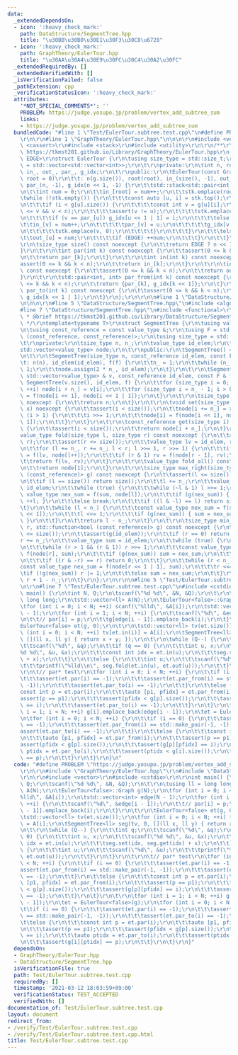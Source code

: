 ```yaml
---
data:
  _extendedDependsOn:
  - icon: ':heavy_check_mark:'
    path: DataStructure/SegmentTree.hpp
    title: "\u30BB\u30B0\u30E1\u30F3\u30C8\u6728"
  - icon: ':heavy_check_mark:'
    path: GraphTheory/EulerTour.hpp
    title: "\u30AA\u30A4\u30E9\u30FC\u30C4\u30A2\u30FC"
  _extendedRequiredBy: []
  _extendedVerifiedWith: []
  _isVerificationFailed: false
  _pathExtension: cpp
  _verificationStatusIcon: ':heavy_check_mark:'
  attributes:
    '*NOT_SPECIAL_COMMENTS*': ''
    PROBLEM: https://judge.yosupo.jp/problem/vertex_add_subtree_sum
    links:
    - https://judge.yosupo.jp/problem/vertex_add_subtree_sum
  bundledCode: "#line 1 \"Test/EulerTour.subtree.test.cpp\"\n#define PROBLEM \"https://judge.yosupo.jp/problem/vertex_add_subtree_sum\"\
    \r\n\r\n#line 1 \"GraphTheory/EulerTour.hpp\"\n\n\n\r\n#include <vector>\r\n#include\
    \ <cassert>\r\n#include <stack>\r\n#include <utility>\r\n\r\n/**\r\n * @brief\
    \ https://tkmst201.github.io/Library/GraphTheory/EulerTour.hpp\r\n */\r\ntemplate<bool\
    \ EDGE>\r\nstruct EulerTour {\r\n\tusing size_type = std::size_t;\r\n\tusing Graph\
    \ = std::vector<std::vector<int>>;\r\n\t\r\nprivate:\r\n\tint n, root;\r\n\tstd::vector<int>\
    \ in_, out_, par_, g_idx;\r\n\t\r\npublic:\r\n\tEulerTour(const Graph & g, int\
    \ root = 0)\r\n\t\t: n(g.size()), root(root), in_(size(), -1), out_(size(), -1),\
    \ par_(n, -1), g_idx(n << 1, -1) {\r\n\t\tstd::stack<std::pair<int, int>> stk;\r\
    \n\t\tint num = 0;\r\n\t\tin_[root] = num++;\r\n\t\tstk.emplace(root, 0);\r\n\t\
    \twhile (!stk.empty()) {\r\n\t\t\tconst auto [u, i] = stk.top();\r\n\t\t\tstk.pop();\r\
    \n\t\t\tif (i < g[u].size()) {\r\n\t\t\t\tconst int v = g[u][i];\r\n\t\t\t\tassert(0\
    \ <= v && v < n);\r\n\t\t\t\tassert(v != u);\r\n\t\t\t\tstk.emplace(u, i + 1);\r\
    \n\t\t\t\tif (v == par_[u]) g_idx[u << 1 | 1] = i;\r\n\t\t\t\telse {\r\n\t\t\t\
    \t\tin_[v] = num++;\r\n\t\t\t\t\tpar_[v] = u;\r\n\t\t\t\t\tg_idx[v << 1] = i;\r\
    \n\t\t\t\t\tstk.emplace(v, 0);\r\n\t\t\t\t}\r\n\t\t\t}\r\n\t\t\telse {\r\n\t\t\
    \t\tout_[u] = num;\r\n\t\t\t\tif (EDGE) ++num;\r\n\t\t\t}\r\n\t\t}\r\n\t}\r\n\t\
    \r\n\tsize_type size() const noexcept {\r\n\t\treturn EDGE ? n << 1 : n;\r\n\t\
    }\r\n\t\r\n\tint par(int k) const noexcept {\r\n\t\tassert(0 <= k && k < n);\r\
    \n\t\treturn par_[k];\r\n\t}\r\n\t\r\n\tint in(int k) const noexcept {\r\n\t\t\
    assert(0 <= k && k < n);\r\n\t\treturn in_[k];\r\n\t}\r\n\t\r\n\tint out(int k)\
    \ const noexcept {\r\n\t\tassert(0 <= k && k < n);\r\n\t\treturn out_[k];\r\n\t\
    }\r\n\t\r\n\tstd::pair<int, int> par_from(int k) const noexcept {\r\n\t\tassert(0\
    \ <= k && k < n);\r\n\t\treturn {par_[k], g_idx[k << 1]};\r\n\t}\r\n\t\r\n\tint\
    \ par_to(int k) const noexcept {\r\n\t\tassert(0 <= k && k < n);\r\n\t\treturn\
    \ g_idx[k << 1 | 1];\r\n\t}\r\n};\r\n\r\n\n#line 1 \"DataStructure/SegmentTree.hpp\"\
    \n\n\n\r\n#line 5 \"DataStructure/SegmentTree.hpp\"\n#include <algorithm>\r\n\
    #line 7 \"DataStructure/SegmentTree.hpp\"\n#include <functional>\r\n\r\n/**\r\n\
    \ * @brief https://tkmst201.github.io/Library/DataStructure/SegmentTree.hpp\r\n\
    \ */\r\ntemplate<typename T>\r\nstruct SegmentTree {\r\n\tusing value_type = T;\r\
    \n\tusing const_reference = const value_type &;\r\n\tusing F = std::function<value_type\
    \ (const_reference, const_reference)>;\r\n\tusing size_type = std::size_t;\r\n\
    \t\r\nprivate:\r\n\tsize_type n, n_;\r\n\tvalue_type id_elem;\r\n\tF f;\r\n\t\
    std::vector<value_type> node;\r\n\t\r\npublic:\r\n\tSegmentTree() = default;\r\
    \n\t\r\n\tSegmentTree(size_type n, const_reference id_elem, const F & f)\r\n\t\
    \t: n(n), id_elem(id_elem), f(f) {\r\n\t\tn_ = 1;\r\n\t\twhile (n_ < n) n_ <<=\
    \ 1;\r\n\t\tnode.assign(2 * n_, id_elem);\r\n\t}\r\n\t\r\n\tSegmentTree(const\
    \ std::vector<value_type> & v, const_reference id_elem, const F & f)\r\n\t\t:\
    \ SegmentTree(v.size(), id_elem, f) {\r\n\t\tfor (size_type i = 0; i < v.size();\
    \ ++i) node[i + n_] = v[i];\r\n\t\tfor (size_type i = n_ - 1; i > 0; --i) node[i]\
    \ = f(node[i << 1], node[i << 1 | 1]);\r\n\t}\r\n\t\r\n\tsize_type size() const\
    \ noexcept {\r\n\t\treturn n;\r\n\t}\r\n\t\r\n\tvoid set(size_type i, const_reference\
    \ x) noexcept {\r\n\t\tassert(i < size());\r\n\t\tnode[i += n_] = x;\r\n\t\twhile\
    \ (i > 1) {\r\n\t\t\ti >>= 1;\r\n\t\t\tnode[i] = f(node[i << 1], node[i << 1 |\
    \ 1]);\r\n\t\t}\r\n\t}\r\n\t\r\n\tconst_reference get(size_type i) const noexcept\
    \ {\r\n\t\tassert(i < size());\r\n\t\treturn node[i + n_];\r\n\t}\r\n\t\r\n\t\
    value_type fold(size_type l, size_type r) const noexcept {\r\n\t\tassert(l <=\
    \ r);\r\n\t\tassert(r <= size());\r\n\t\tvalue_type lv = id_elem, rv = id_elem;\r\
    \n\t\tfor (l += n_, r += n_; l < r; l >>= 1, r >>= 1) {\r\n\t\t\tif (l & 1) lv\
    \ = f(lv, node[l++]);\r\n\t\t\tif (r & 1) rv = f(node[r - 1], rv);\r\n\t\t}\r\n\
    \t\treturn f(lv, rv);\r\n\t}\r\n\t\r\n\tvalue_type fold_all() const noexcept {\r\
    \n\t\treturn node[1];\r\n\t}\r\n\t\r\n\tsize_type max_right(size_type l, std::function<bool\
    \ (const_reference)> g) const noexcept {\r\n\t\tassert(l <= size());\r\n\t\tassert(g(id_elem));\r\
    \n\t\tif (l == size()) return size();\r\n\t\tl += n_;\r\n\t\tvalue_type sum =\
    \ id_elem;\r\n\t\twhile (true) {\r\n\t\t\twhile (~l & 1) l >>= 1;\r\n\t\t\tconst\
    \ value_type nex_sum = f(sum, node[l]);\r\n\t\t\tif (g(nex_sum)) { sum = nex_sum;\
    \ ++l; }\r\n\t\t\telse break;\r\n\t\t\tif ((l & -l) == l) return size();\r\n\t\
    \t}\r\n\t\twhile (l < n_) {\r\n\t\t\tconst value_type nex_sum = f(sum, node[l\
    \ << 1]);\r\n\t\t\tl <<= 1;\r\n\t\t\tif (g(nex_sum)) { sum = nex_sum; l |= 1;\
    \ }\r\n\t\t}\r\n\t\treturn l - n_;\r\n\t}\r\n\t\r\n\tsize_type min_left(size_type\
    \ r, std::function<bool (const_reference)> g) const noexcept {\r\n\t\tassert(r\
    \ <= size());\r\n\t\tassert(g(id_elem));\r\n\t\tif (r == 0) return 0;\r\n\t\t\
    r += n_;\r\n\t\tvalue_type sum = id_elem;\r\n\t\twhile (true) {\r\n\t\t\t--r;\r\
    \n\t\t\twhile (r > 1 && (r & 1)) r >>= 1;\r\n\t\t\tconst value_type nex_sum =\
    \ f(node[r], sum);\r\n\t\t\tif (g(nex_sum)) sum = nex_sum;\r\n\t\t\telse break;\r\
    \n\t\t\tif ((r & -r) == r) return 0;\r\n\t\t}\r\n\t\twhile (r < n_) {\r\n\t\t\t\
    const value_type nex_sum = f(node[r << 1 | 1], sum);\r\n\t\t\tr <<= 1;\r\n\t\t\
    \tif (!g(nex_sum)) r |= 1;\r\n\t\t\telse sum = nex_sum;\r\n\t\t}\r\n\t\treturn\
    \ r + 1 - n_;\r\n\t}\r\n};\r\n\r\n\n#line 5 \"Test/EulerTour.subtree.test.cpp\"\
    \n\r\n#line 7 \"Test/EulerTour.subtree.test.cpp\"\n#include <cstdio>\r\n\r\nint\
    \ main() {\r\n\tint N, Q;\r\n\tscanf(\"%d %d\", &N, &Q);\r\n\t\r\n\tusing ll =\
    \ long long;\r\n\tstd::vector<ll> A(N);\r\n\tEulerTour<false>::Graph g(N);\r\n\
    \tfor (int i = 0; i < N; ++i) scanf(\"%lld\", &A[i]);\r\n\tstd::vector<int> edge(N\
    \ - 1);\r\n\tfor (int i = 1; i < N; ++i) {\r\n\t\tscanf(\"%d\", &edge[i - 1]);\r\
    \n\t\t// par[i] = p;\r\n\t\tg[edge[i - 1]].emplace_back(i);\r\n\t}\r\n\t\r\n\t\
    EulerTour<false> et(g, 0);\r\n\t\r\n\tstd::vector<ll> tv(et.size());\r\n\tfor\
    \ (int i = 0; i < N; ++i) tv[et.in(i)] = A[i];\r\n\tSegmentTree<ll> seg(tv, 0,\
    \ [](ll x, ll y) { return x + y; });\r\n\t\r\n\twhile (Q--) {\r\n\t\tint q;\r\n\
    \t\tscanf(\"%d\", &q);\r\n\t\tif (q == 0) {\r\n\t\t\tint u, x;\r\n\t\t\tscanf(\"\
    %d %d\", &u, &x);\r\n\t\t\tconst int idx = et.in(u);\r\n\t\t\tseg.set(idx, seg.get(idx)\
    \ + x);\r\n\t\t}\r\n\t\telse {\r\n\t\t\tint u;\r\n\t\t\tscanf(\"%d\", &u);\r\n\
    \t\t\tprintf(\"%lld\\n\", seg.fold(et.in(u), et.out(u)));\r\n\t\t}\r\n\t}\r\n\t\
    \r\n\t// par* test\r\n\tfor (int i = 0; i < N; ++i) {\r\n\t\tif (i == 0) {\r\n\
    \t\t\tassert(et.par(i) == -1);\r\n\t\t\tassert(et.par_from(i) == std::make_pair(-1,\
    \ -1));\r\n\t\t\tassert(et.par_to(i) == -1);\r\n\t\t}\r\n\t\telse {\r\n\t\t\t\
    const int p = et.par(i);\r\n\t\t\tauto [p1, pfidx] = et.par_from(i);\r\n\t\t\t\
    assert(p == p1);\r\n\t\t\tassert(pfidx < g[p].size());\r\n\t\t\tassert(g[p][pfidx]\
    \ == i);\r\n\t\t\tassert(et.par_to(i) == -1);\r\n\t\t}\r\n\t}\r\n\t\r\n\tfor (int\
    \ i = 1; i < N; ++i) g[i].emplace_back(edge[i - 1]);\r\n\tet = EulerTour<false>(g);\r\
    \n\tfor (int i = 0; i < N; ++i) {\r\n\t\tif (i == 0) {\r\n\t\t\tassert(et.par(i)\
    \ == -1);\r\n\t\t\tassert(et.par_from(i) == std::make_pair(-1, -1));\r\n\t\t\t\
    assert(et.par_to(i) == -1);\r\n\t\t}\r\n\t\telse {\r\n\t\t\tconst int p = et.par(i);\r\
    \n\t\t\tauto [p1, pfidx] = et.par_from(i);\r\n\t\t\tassert(p == p1);\r\n\t\t\t\
    assert(pfidx < g[p].size());\r\n\t\t\tassert(g[p][pfidx] == i);\r\n\t\t\tauto\
    \ ptidx = et.par_to(i);\r\n\t\t\tassert(ptidx < g[i].size());\r\n\t\t\tassert(g[i][ptidx]\
    \ == p);\r\n\t\t}\r\n\t}\r\n}\n"
  code: "#define PROBLEM \"https://judge.yosupo.jp/problem/vertex_add_subtree_sum\"\
    \r\n\r\n#include \"GraphTheory/EulerTour.hpp\"\r\n#include \"DataStructure/SegmentTree.hpp\"\
    \r\n\r\n#include <vector>\r\n#include <cstdio>\r\n\r\nint main() {\r\n\tint N,\
    \ Q;\r\n\tscanf(\"%d %d\", &N, &Q);\r\n\t\r\n\tusing ll = long long;\r\n\tstd::vector<ll>\
    \ A(N);\r\n\tEulerTour<false>::Graph g(N);\r\n\tfor (int i = 0; i < N; ++i) scanf(\"\
    %lld\", &A[i]);\r\n\tstd::vector<int> edge(N - 1);\r\n\tfor (int i = 1; i < N;\
    \ ++i) {\r\n\t\tscanf(\"%d\", &edge[i - 1]);\r\n\t\t// par[i] = p;\r\n\t\tg[edge[i\
    \ - 1]].emplace_back(i);\r\n\t}\r\n\t\r\n\tEulerTour<false> et(g, 0);\r\n\t\r\n\
    \tstd::vector<ll> tv(et.size());\r\n\tfor (int i = 0; i < N; ++i) tv[et.in(i)]\
    \ = A[i];\r\n\tSegmentTree<ll> seg(tv, 0, [](ll x, ll y) { return x + y; });\r\
    \n\t\r\n\twhile (Q--) {\r\n\t\tint q;\r\n\t\tscanf(\"%d\", &q);\r\n\t\tif (q ==\
    \ 0) {\r\n\t\t\tint u, x;\r\n\t\t\tscanf(\"%d %d\", &u, &x);\r\n\t\t\tconst int\
    \ idx = et.in(u);\r\n\t\t\tseg.set(idx, seg.get(idx) + x);\r\n\t\t}\r\n\t\telse\
    \ {\r\n\t\t\tint u;\r\n\t\t\tscanf(\"%d\", &u);\r\n\t\t\tprintf(\"%lld\\n\", seg.fold(et.in(u),\
    \ et.out(u)));\r\n\t\t}\r\n\t}\r\n\t\r\n\t// par* test\r\n\tfor (int i = 0; i\
    \ < N; ++i) {\r\n\t\tif (i == 0) {\r\n\t\t\tassert(et.par(i) == -1);\r\n\t\t\t\
    assert(et.par_from(i) == std::make_pair(-1, -1));\r\n\t\t\tassert(et.par_to(i)\
    \ == -1);\r\n\t\t}\r\n\t\telse {\r\n\t\t\tconst int p = et.par(i);\r\n\t\t\tauto\
    \ [p1, pfidx] = et.par_from(i);\r\n\t\t\tassert(p == p1);\r\n\t\t\tassert(pfidx\
    \ < g[p].size());\r\n\t\t\tassert(g[p][pfidx] == i);\r\n\t\t\tassert(et.par_to(i)\
    \ == -1);\r\n\t\t}\r\n\t}\r\n\t\r\n\tfor (int i = 1; i < N; ++i) g[i].emplace_back(edge[i\
    \ - 1]);\r\n\tet = EulerTour<false>(g);\r\n\tfor (int i = 0; i < N; ++i) {\r\n\
    \t\tif (i == 0) {\r\n\t\t\tassert(et.par(i) == -1);\r\n\t\t\tassert(et.par_from(i)\
    \ == std::make_pair(-1, -1));\r\n\t\t\tassert(et.par_to(i) == -1);\r\n\t\t}\r\n\
    \t\telse {\r\n\t\t\tconst int p = et.par(i);\r\n\t\t\tauto [p1, pfidx] = et.par_from(i);\r\
    \n\t\t\tassert(p == p1);\r\n\t\t\tassert(pfidx < g[p].size());\r\n\t\t\tassert(g[p][pfidx]\
    \ == i);\r\n\t\t\tauto ptidx = et.par_to(i);\r\n\t\t\tassert(ptidx < g[i].size());\r\
    \n\t\t\tassert(g[i][ptidx] == p);\r\n\t\t}\r\n\t}\r\n}"
  dependsOn:
  - GraphTheory/EulerTour.hpp
  - DataStructure/SegmentTree.hpp
  isVerificationFile: true
  path: Test/EulerTour.subtree.test.cpp
  requiredBy: []
  timestamp: '2021-03-12 18:03:59+09:00'
  verificationStatus: TEST_ACCEPTED
  verifiedWith: []
documentation_of: Test/EulerTour.subtree.test.cpp
layout: document
redirect_from:
- /verify/Test/EulerTour.subtree.test.cpp
- /verify/Test/EulerTour.subtree.test.cpp.html
title: Test/EulerTour.subtree.test.cpp
---
```

